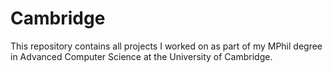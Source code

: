 # Cambridge

This repository contains all projects I worked on as part of my MPhil degree in Advanced Computer Science at the University of Cambridge.

